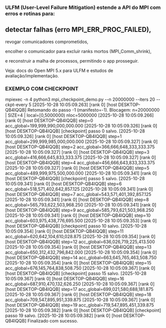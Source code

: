 
### ULFM (User-Level Failure Mitigation) estende a API do MPI com erros e rotinas para:

## detectar falhas (erro MPI_ERR_PROC_FAILED),


revogar comunicadores comprometidos,


encolher o comunicador para excluir ranks mortos (MPI_Comm_shrink),


e reconstruir a malha de processos, permitindo o app prosseguir.


Veja: docs do Open MPI 5.x para ULFM e estudos de avaliação/implementação.


### EXEMPLO COM CHECKPOINT


mpiexec -n 4 python3 mpi_checkpoint_demo.py --n 20000000 --iters 20 --ckpt-every 5
[2025-10-28 10:05:09.263] [rank 0] [host DESKTOP-QB4IQQB] Retomando do passo -1 (manifesto=-1). Blocagem: n=20000000 | SIZE=4 | local=[0,5000000) nloc=5000000
[2025-10-28 10:05:09.266] [rank 0] [host DESKTOP-QB4IQQB] step=0  acc_global=199,999,990,000,000.000
[2025-10-28 10:05:09.326] [rank 0] [host DESKTOP-QB4IQQB] [checkpoint] passo 0 salvo.
[2025-10-28 10:05:09.326] [rank 0] [host DESKTOP-QB4IQQB] step=1  acc_global=299,999,985,000,000.000
[2025-10-28 10:05:09.327] [rank 0] [host DESKTOP-QB4IQQB] step=2  acc_global=366,666,648,333,333.375
[2025-10-28 10:05:09.327] [rank 0] [host DESKTOP-QB4IQQB] step=3  acc_global=416,666,645,833,333.375
[2025-10-28 10:05:09.327] [rank 0] [host DESKTOP-QB4IQQB] step=4  acc_global=456,666,643,833,333.375
[2025-10-28 10:05:09.327] [rank 0] [host DESKTOP-QB4IQQB] step=5  acc_global=489,999,975,500,000.000
[2025-10-28 10:05:09.341] [rank 0] [host DESKTOP-QB4IQQB] [checkpoint] passo 5 salvo.
[2025-10-28 10:05:09.341] [rank 0] [host DESKTOP-QB4IQQB] step=6  acc_global=518,571,402,642,857.125
[2025-10-28 10:05:09.341] [rank 0] [host DESKTOP-QB4IQQB] step=7  acc_global=543,571,401,392,857.125
[2025-10-28 10:05:09.341] [rank 0] [host DESKTOP-QB4IQQB] step=8  acc_global=565,793,622,503,968.250
[2025-10-28 10:05:09.341] [rank 0] [host DESKTOP-QB4IQQB] step=9  acc_global=585,793,621,503,968.250
[2025-10-28 10:05:09.341] [rank 0] [host DESKTOP-QB4IQQB] step=10  acc_global=603,975,438,776,695.500
[2025-10-28 10:05:09.353] [rank 0] [host DESKTOP-QB4IQQB] [checkpoint] passo 10 salvo.
[2025-10-28 10:05:09.354] [rank 0] [host DESKTOP-QB4IQQB] step=11  acc_global=620,642,104,610,028.875
[2025-10-28 10:05:09.354] [rank 0] [host DESKTOP-QB4IQQB] step=12  acc_global=636,026,719,225,413.500
[2025-10-28 10:05:09.354] [rank 0] [host DESKTOP-QB4IQQB] step=13  acc_global=650,312,432,796,842.000
[2025-10-28 10:05:09.354] [rank 0] [host DESKTOP-QB4IQQB] step=14  acc_global=663,645,765,463,508.750
[2025-10-28 10:05:09.354] [rank 0] [host DESKTOP-QB4IQQB] step=15  acc_global=676,145,764,838,508.750
[2025-10-28 10:05:09.367] [rank 0] [host DESKTOP-QB4IQQB] [checkpoint] passo 15 salvo.
[2025-10-28 10:05:09.367] [rank 0] [host DESKTOP-QB4IQQB] step=16  acc_global=687,910,470,132,626.250
[2025-10-28 10:05:09.367] [rank 0] [host DESKTOP-QB4IQQB] step=17  acc_global=699,021,580,688,181.875
[2025-10-28 10:05:09.367] [rank 0] [host DESKTOP-QB4IQQB] step=18  acc_global=709,547,895,951,339.875
[2025-10-28 10:05:09.367] [rank 0] [host DESKTOP-QB4IQQB] step=19  acc_global=719,547,895,451,339.875
[2025-10-28 10:05:09.382] [rank 0] [host DESKTOP-QB4IQQB] [checkpoint] passo 19 salvo.
[2025-10-28 10:05:09.382] [rank 0] [host DESKTOP-QB4IQQB] Finalizado com sucesso.
